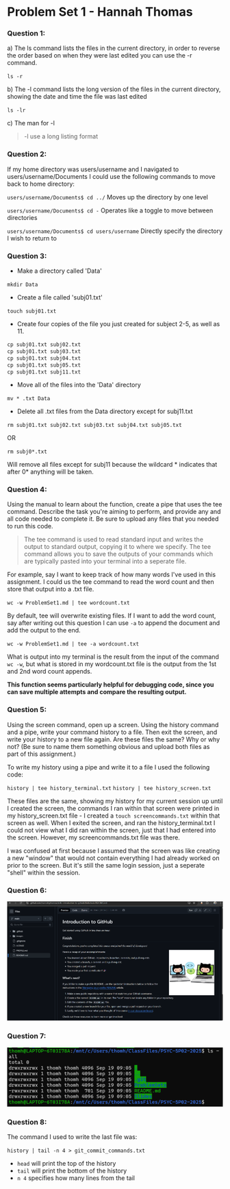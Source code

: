# Problem Set 1 - Hannah Thomas

### Question 1: 

a) The ls command lists the files in the current directory, in order to reverse the order based on when they were last edited you can use the -r command. 

`ls -r`

b) The -l command lists the long version of the files in the current directory, showing the date and time the file was last edited

`ls -lr`


c) The man for -l

> -l     use a long listing format

### Question 2:

If my home directory was users/username and I navigated to users/username/Documents I could use the following commands to move back to home directory:

`users/username/Documents$ cd ../` Moves up the directory by one level

`users/username/Documents$ cd -` Operates like a toggle to move between directories

`users/username/Documents$ cd users/username` Directly specify the directory I wish to return to


### Question 3:

- Make a directory called 'Data'

`mkdir Data`

- Create a file called 'subj01.txt'

`touch subj01.txt`

- Create four copies of the file you just created for subject 2-5, as well as 11.

```
cp subj01.txt subj02.txt
cp subj01.txt subj03.txt
cp subj01.txt subj04.txt
cp subj01.txt subj05.txt
cp subj01.txt subj11.txt
```

- Move all of the files into the 'Data' directory

`mv * .txt Data` 

- Delete all .txt files from the Data directory except for subj11.txt

`rm subj01.txt subj02.txt subj03.txt subj04.txt subj05.txt`

OR

`rm subj0*.txt` 

Will remove all files except for subj11 because the wildcard * indicates that after 0* anything will be taken. 

### Question 4:

Using the manual to learn about the function, create a pipe that uses the tee command. Describe the task you're aiming to perform, and provide any and all code needed to complete it. Be sure to upload any files that you needed to run this code.

> The tee command is used to read standard input and writes the output to standard output, copying it to where we specify. The tee command allows you to save the outputs of your commands which are typically pasted into your terminal into a seperate file. 

For example, say I want to keep track of how many words I've used in this assignment. I could us the tee command to read the word count and then store that output into a .txt file.

`wc -w ProblemSet1.md | tee wordcount.txt`

By default, tee will overwrite existing files. If I want to add the word count, say after writing out this question I can use `-a` to append the document and add the output to the end.

`wc -w ProblemSet1.md | tee -a wordcount.txt`

What is output into my terminal is the result from the input of the command `wc -w`, but what is stored in my wordcount.txt file is the output from the 1st and 2nd word count appends. 

**This function seems particularly helpful for debugging code, since you can save multiple attempts and compare the resulting output.** 

### Question 5:

Using the screen command, open up a screen. Using the history command and a pipe, write your command history to a file. Then exit the screen, and write your history to a new file again. Are these files the same? Why or why not? (Be sure to name them something obvious and upload both files as part of this assignment.)

To write my history using a pipe and write it to a file I used the following code:

`history | tee history_terminal.txt`
`history | tee history_screen.txt`

These files are the same, showing my history for my current session up until I created the screen, the commands I ran within that screen were printed in my history_screen.txt file - I created a `touch screencommands.txt` within that screen as well. When I exited the screen, and ran the history_terminal.txt I could not view what I did ran within the screen, just that I had entered into the screen. However, my screencommands.txt file was there. 

I was confused at first because I assumed that the screen was like creating a new "window" that would not contain everything I had already worked on prior to the screen. But it's still the same login session, just a seperate "shell" within the session.

### Question 6: 

![This is a picture of my screenshot](screenshot.png)

### Question 7:

![This is a picture of my screenshot](screenshot_terminal.png)

### Question 8:

The command I used to write the last file was:

`history | tail -n 4 > git_commit_commands.txt`

- `head` will print the top of the history 
- `tail` will print the bottom of the history
- `n 4` specifies how many lines from the tail


